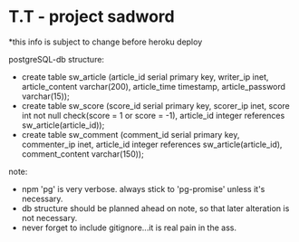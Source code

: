 # T.T - project sadword

*this info is subject to change before heroku deploy

postgreSQL-db structure:

 - create table sw_article (article_id serial primary key, writer_ip inet, article_content varchar(200), article_time timestamp, article_password varchar(15));
 - create table sw_score (score_id serial primary key, scorer_ip inet, score int not null check(score = 1 or score = -1), article_id integer references sw_article(article_id));
 - create table sw_comment (comment_id serial primary key, commenter_ip inet, article_id integer references sw_article(article_id), comment_content varchar(150));

note:
 - npm 'pg' is very verbose. always stick to 'pg-promise' unless it's necessary.
 - db structure should be planned ahead on note, so that later alteration is not necessary.
 - never forget to include gitignore...it is real pain in the ass.
